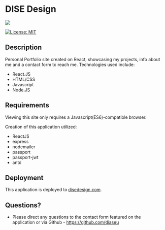 # DISE Design

<img src="https://i.imgur.com/rB5TRvL.png"> 

[![License: MIT](https://img.shields.io/badge/License-MIT-yellow.svg)](https://opensource.org/licenses/MIT)

## Description

Personal Portfolio site created on React, showcasing my projects, info about me and a contact form to reach me. Technologies used include: 
* React.JS
* HTML/CSS
* Javascript
* Node.JS

## Requirements

Viewing this site only requires a Javascript(ES6)-compatible browser. 

Creation of this application utilized: 
- ReactJS
- express
- nodemailer
- passport
- passport-jwt
- antd


## Deployment 

This application is deployed to [disedesign.com](https://www.disedesign.com/).

## Questions? 
 * Please direct any questions to the contact form featured on the application or via Github - https://github.com/diaseu